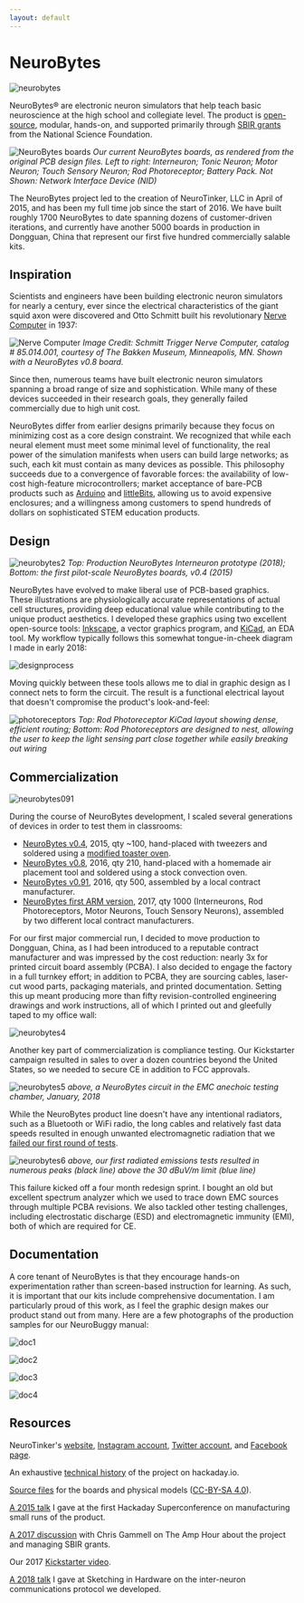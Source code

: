 ```yaml
---
layout: default
---
```

# NeuroBytes
![neurobytes](/assets/img/neurobytes.jpg)

NeuroBytes® are electronic neuron simulators that help teach basic neuroscience at the high school and collegiate level. The product is [open-source](https://oshwa.org), modular, hands-on, and supported primarily through [SBIR grants](https://www.nsf.gov/awardsearch/showAward?AWD_ID=1660086) from the National Science Foundation.

![NeuroBytes boards](/assets/img/neurobytes_boards.png "NeuroBytes boards")
_Our current NeuroBytes boards, as rendered from the original PCB design files. Left to right: Interneuron; Tonic Neuron; Motor Neuron; Touch Sensory Neuron; Rod Photoreceptor; Battery Pack. Not Shown: Network Interface Device (NID)_

The NeuroBytes project led to the creation of NeuroTinker, LLC in April of 2015, and has been my full time job since the start of 2016. We have built roughly 1700 NeuroBytes to date spanning dozens of customer-driven iterations, and currently have another 5000 boards in production in Dongguan, China that represent our first five hundred commercially salable kits.

## Inspiration
Scientists and engineers have been building electronic neuron simulators for nearly a century, ever since the electrical characteristics of the giant squid axon were discovered and Otto Schmitt built his revolutionary [Nerve Computer](https://hackaday.io/project/3339-neurobytes/log/37805-shoulders-of-giants) in 1937:

![Nerve Computer](/assets/img/nervecomputer.jpg)
_Image Credit: Schmitt Trigger Nerve Computer, catalog # 85.014.001, courtesy of The Bakken Museum, Minneapolis, MN. Shown with a NeuroBytes v0.8 board._

Since then, numerous teams have built electronic neuron simulators spanning a broad range of size and sophistication. While many of these devices succeeded in their research goals, they generally failed commercially due to high unit cost.

NeuroBytes differ from earlier designs primarily because they focus on minimizing cost as a core design constraint. We recognized that while each neural element must meet some minimal level of functionality, the real power of the simulation manifests when users can build large networks; as such, each kit must contain as many devices as possible. This philosophy succeeds due to a convergence of favorable forces: the availability of low-cost high-feature microcontrollers; market acceptance of bare-PCB products such as [Arduino](https://arduino.cc) and [littleBits](https://littlebits.cc), allowing us to avoid expensive enclosures; and a willingness among customers to spend hundreds of dollars on sophisticated STEM education products.

## Design
![neurobytes2](/assets/img/neurobytes2.jpg)
_Top: Production NeuroBytes Interneuron prototype (2018); Bottom: the first pilot-scale NeuroBytes boards, v0.4 (2015)_

NeuroBytes have evolved to make liberal use of PCB-based graphics. These illustrations are physiologically accurate representations of actual cell structures, providing deep educational value while contributing to the unique product aesthetics. I developed these graphics using two excellent open-source tools: [Inkscape](https://inkscape.org), a vector graphics program, and [KiCad](http://kicad-pcb.org), an EDA tool. My workflow typically follows this somewhat tongue-in-cheek diagram I made in early 2018:

![designprocess](/assets/img/designprocess.png)

Moving quickly between these tools allows me to dial in graphic design as I connect nets to form the circuit. The result is a functional electrical layout that doesn't compromise the product's look-and-feel:

![photoreceptors](/assets/img/neurobytes3.png)
_Top: Rod Photoreceptor KiCad layout showing dense, efficient routing; Bottom: Rod Photoreceptors are designed to nest, allowing the user to keep the light sensing part close together while easily breaking out wiring_

## Commercialization

![neurobytes091](/assets/img/neurobytes3.jpg)

During the course of NeuroBytes development, I scaled several generations of devices in order to test them in classrooms:
* [NeuroBytes v0.4](https://hackaday.io/project/3339-neurobytes/log/11684-neuron-development-v04-part-6-mass-production), 2015, qty ~100, hand-placed with tweezers and soldered using a [modified toaster oven](https://hackaday.io/project/3339-neurobytes/log/11549-toaster-oven-reflow-tangent).
* [NeuroBytes v0.8](https://hackaday.io/project/3339-neurobytes/log/35340-production-maker-faire-and-classroom-trials), 2016, qty 210, hand-placed with a homemade air placement tool and soldered using a stock convection oven.
* [NeuroBytes v0.91](https://hackaday.io/project/3339-neurobytes/log/45304-first-pnp-run), 2016, qty 500, assembled by a local contract manufacturer.
* [NeuroBytes first ARM version](https://hackaday.io/project/3339-neurobytes/log/67476-product-update), 2017, qty 1000 (Interneurons, Rod Photoreceptors, Motor Neurons, Touch Sensory Neurons), assembled by two different local contract manufacturers.

For our first major commercial run, I decided to move production to Dongguan, China, as I had been introduced to a reputable contract manufacturer and was impressed by the cost reduction: nearly 3x for printed circuit board assembly (PCBA). I also decided to engage the factory in a full turnkey effort; in addition to PCBA, they are sourcing cables, laser-cut wood parts, packaging materials, and printed documentation. Setting this up meant producing more than fifty revision-controlled engineering drawings and work instructions, all of which I printed out and gleefully taped to my office wall:

![neurobytes4](/assets/img/neurobytes4.jpg)

Another key part of commercialization is compliance testing. Our Kickstarter campaign resulted in sales to over a dozen countries beyond the United States, so we needed to secure CE in addition to FCC approvals.

![neurobytes5](/assets/img/neurobytes5.jpg)
_above, a NeuroBytes circuit in the EMC anechoic testing chamber, January, 2018_

While the NeuroBytes product line doesn't have any intentional radiators, such as a Bluetooth or WiFi radio, the long cables and relatively fast data speeds resulted in enough unwanted electromagnetic radiation that we [failed our first round of tests](https://hackaday.io/project/3339-neurobytes/log/76991-happy-new-year-ks-goal-achieved-and-we-failed-emc-testing).

![neurobytes6](/assets/img/neurobytes6.png)
_above, our first radiated emissions tests resulted in numerous peaks (black line) above the 30 dBuV/m limit (blue line)_

This failure kicked off a four month redesign sprint. I bought an old but excellent spectrum analyzer which we used to trace down EMC sources through multiple PCBA revisions. We also tackled other testing challenges, including electrostatic discharge (ESD) and electromagnetic immunity (EMI), both of which are required for CE.

## Documentation
A core tenant of NeuroBytes is that they encourage hands-on experimentation rather than screen-based instruction for learning. As such, it is important that our kits include comprehensive documentation. I am particularly proud of this work, as I feel the graphic design makes our product stand out from many. Here are a few photographs of the production samples for our NeuroBuggy manual:

![doc1](/assets/img/neurobytes7.jpg)

![doc2](/assets/img/neurobytes8.jpg)

![doc3](/assets/img/neurobytes9.jpg)

![doc4](/assets/img/neurobytes10.jpg)

## Resources
NeuroTinker's [website](https://neurotinker.com), [Instagram account](https://instagram.com/neurotinker), [Twitter account](https://twitter.com/neurotinker), and [Facebook page](https://facebook.com/neurotinker).

An exhaustive [technical history](https://hackaday.io/project/3339-neurobytes) of the project on hackaday.io.

[Source files](https://github.com/neurotinker) for the boards and physical models ([CC-BY-SA 4.0](https://creativecommons.org/licenses/by-sa/4.0/)).

[A 2015 talk](https://www.youtube.com/watch?v=kTfieGjMSUg) I gave at the first Hackaday Superconference on manufacturing small runs of the product.

[A 2017 discussion](https://theamphour.com/330-an-interview-with-zach-fredin/) with Chris Gammell on The Amp Hour about the project and managing SBIR grants.

Our 2017 [Kickstarter video](https://www.youtube.com/watch?v=Rfj8IVv4Jn4).

[A 2018 talk](https://www.dropbox.com/sh/kmlz8hktjgk2tgi/AABI2bQnZa0cvaD4rXdCJ-3xa/Sketching%202018%20Videos%20-%20for%20Public%20Access?dl=0&preview=43+Zach+Fredin+-+Wired+Mesh+Networks+%26+Novelty+Soldering.mp4&subfolder_nav_tracking=1) I gave at Sketching in Hardware on the inter-neuron communications protocol we developed.
